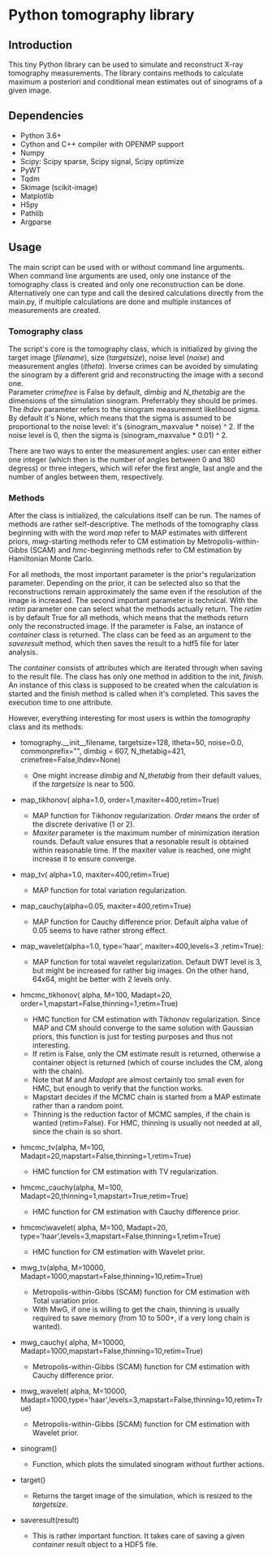 # Python tomography library

## Introduction
This tiny Python library can be used to simulate and reconstruct X-ray tomography measurements. The library contains methods to calculate maximum a posteriori and conditional mean estimates out of sinograms of a given image.

## Dependencies
- Python 3.6+
- Cython and C++ compiler with OPENMP support
- Numpy
- Scipy: Scipy sparse, Scipy signal, Scipy optimize
- PyWT
- Tqdm
- Skimage (scikit-image)
- Matplotlib
- H5py
- Pathlib
- Argparse

## Usage
The main script can be used with or without command line arguments. When command line arguments are used, only one instance of the tomography class is created and only one reconstruction can be done. Alternatively one can type and call the desired calculations directly from the main.py, if multiple calculations are done and multiple instances of measurements are created.
### Tomography class
The script's core is the tomography class, which is initialized by giving the target image (_filename_), size (_targetsize_), noise level (_noise_) and measurement angles (_itheta_).  Inverse crimes can be avoided by simulating the  sinogram by a different grid and reconstructing the image with a second one.  
Parameter _crimefree_ is False by default, _dimbig_ and _N\_thetabig_ are the dimensions of the simulation sinogram. Preferrably they should be primes. 
The _lhdev_ parameter refers to the sinogram measurement likelihood sigma. By default it's None, which means that the sigma is assumed to be proportional to the noise level: it's (sinogram\_maxvalue * noise) ^ 2. If the noise level is 0, then the sigma is (sinogram\_maxvalue * 0.01) ^ 2.

There are two ways to enter the  measurement angles: user can enter either one integer (which then is the number of angles between 0 and 180 degress) or three integers, which will refer the first angle, last angle and the number of angles between them, respectively.

### Methods
After the class is initialized, the calculations itself can be run. The names of methods are rather self-descriptive. The methods of the tomography class beginning with  with the word _map_ refer to MAP estimates with different priors, _mwg_-starting methods refer to CM estimation by Metropolis-within-Gibbs (SCAM) and _hmc_-beginning methods refer to CM estimation by Hamiltonian Monte Carlo. 

For all methods, the most important  parameter is the prior's regularization parameter. Depending on the prior, it can be selected also so that the reconstructions remain approximately the same even if the resolution of the image is increased. The second important parameter is technical. With the _retim_ parameter one can select what the methods actually return. The _retim_ is by default True for all methods, which means that the methods return only the reconstructed image. If the parameter is False, an instance of _container_ class is returned. The class can be feed as an argument to the _saveresult_ method, which then saves the result to a hdf5 file for later analysis.

The _container_ consists of attributes which are iterated through when saving to the result file. The class has only one method in addition to the init, _finish_. An instance of this class  is supposed to be created when the calculation is started and the finish method is called when it's completed. This saves the execution time to one attribute.

However, everything interesting for most users is within the _tomography_ class and its methods:

- tomography.\_\_init\_\_filename, targetsize=128, itheta=50, noise=0.0,  commonprefix="", dimbig = 607, N\_thetabig=421, crimefree=False,lhdev=None)
    - One might increase _dimbig_  and _N\_thetabig_ from their default values, if the _targetsize_ is near to 500.
    
- map\_tikhonov( alpha=1.0, order=1,maxiter=400,retim=True)
    - MAP function for Tikhonov regularization. _Order_ means the order of the discrete derivative (1 or 2). 
    - _Maxiter_ parameter is the maximum number of minimization iteration rounds. Default value ensures that a resonable result is obtained within reasonable time. If the maxiter value is reached, one might increase it to ensure converge.

-  map\_tv( alpha=1.0, maxiter=400,retim=True)
    - MAP function for total variation regularization.

- map\_cauchy(alpha=0.05, maxiter=400,retim=True)
    - MAP function for Cauchy difference prior. Default alpha value of 0.05 seems to have rather strong effect.
    
- map\_wavelet(alpha=1.0, type='haar', maxiter=400,levels=3 ,retim=True):
    - MAP function for total wavelet regularization. Default DWT level is 3, but might be increased for rather big images. On the other hand, 64x64, might be better with 2 levels only.
    
- hmcmc\_tikhonov( alpha, M=100, Madapt=20, order=1,mapstart=False,thinning=1,retim=True)
    - HMC function for CM estimation with Tikhonov regularization. Since MAP and CM should converge to the same solution with Gaussian priors, this function is just for testing purposes and thus not interesting. 
    - If retim is False, only the CM estimate result is returned, otherwise a container object is returned (which of course includes the CM, along with the chain).
   - Note that _M_ and _Madapt_ are almost certainly too small even for HMC, but enough to verify that the function works.
   - Mapstart decides if the MCMC chain is started from a MAP estimate rather than a random point.
   - Thinning is the reduction factor of MCMC samples, if the chain is wanted (retim=False). For HMC, thinning is usually not needed at all, since the chain is so short.
    
- hmcmc\_tv(alpha, M=100, Madapt=20,mapstart=False,thinning=1,retim=True)
    - HMC function for CM estimation with TV regularization.
    
- hmcmc\_cauchy(alpha, M=100, Madapt=20,thinning=1,mapstart=True,retim=True)
    - HMC function for CM estimation with Cauchy difference prior.
    
- hmcmc\wavelet( alpha, M=100, Madapt=20, type='haar',levels=3,mapstart=False,thinning=1,retim=True)
    - HMC function for CM estimation with Wavelet prior.    
    
-  mwg\_tv(alpha, M=10000, Madapt=1000,mapstart=False,thinning=10,retim=True)
    - Metropolis-within-Gibbs (SCAM) function for CM estimation with Total variation prior.
    - With MwG, if one is willing to get the chain, thinning is usually required to save memory (from 10 to 500+, if a very long chain is wanted).
    
-  mwg\_cauchy( alpha, M=10000, Madapt=1000,mapstart=False,thinning=10,retim=True)
    - Metropolis-within-Gibbs (SCAM) function for CM estimation with Cauchy difference prior.
    
-  mwg\_wavelet( alpha, M=10000, Madapt=1000,type='haar',levels=3,mapstart=False,thinning=10,retim=True)
    - Metropolis-within-Gibbs (SCAM) function for CM estimation with Wavelet prior.    

- sinogram()
    - Function, which plots the simulated sinogram without further actions. 
    
- target()
    - Returns the target image of the simulation, which is resized to the _targetsize_.
    
- saveresult(result)
    - This is rather important function. It takes care of saving a given _container_ result object to a HDF5 file.